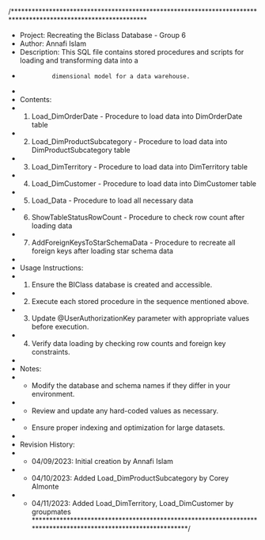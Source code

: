 /***************************************************************************************************************
 * Project: Recreating the Biclass Database - Group 6
 * Author: Annafi Islam
 * Description: This SQL file contains stored procedures and scripts for loading and transforming data into a 
 *              dimensional model for a data warehouse.
 *
 * Contents:
 *   1. Load_DimOrderDate - Procedure to load data into DimOrderDate table
 *   2. Load_DimProductSubcategory - Procedure to load data into DimProductSubcategory table
 *   3. Load_DimTerritory - Procedure to load data into DimTerritory table
 *   4. Load_DimCustomer - Procedure to load data into DimCustomer table
 *   5. Load_Data - Procedure to load all necessary data
 *   6. ShowTableStatusRowCount - Procedure to check row count after loading data
 *   7. AddForeignKeysToStarSchemaData - Procedure to recreate all foreign keys after loading star schema data
 *
 * Usage Instructions:
 *   1. Ensure the BIClass database is created and accessible.
 *   2. Execute each stored procedure in the sequence mentioned above.
 *   3. Update @UserAuthorizationKey parameter with appropriate values before execution.
 *   4. Verify data loading by checking row counts and foreign key constraints.
 *
 * Notes:
 *   - Modify the database and schema names if they differ in your environment.
 *   - Review and update any hard-coded values as necessary.
 *   - Ensure proper indexing and optimization for large datasets.
 *
 * Revision History:
 *   - 04/09/2023: Initial creation by Annafi Islam
 *   - 04/10/2023: Added Load_DimProductSubcategory by Corey Almonte
 *   - 04/11/2023: Added Load_DimTerritory, Load_DimCustomer by groupmates
 **************************************************************************************************************/
